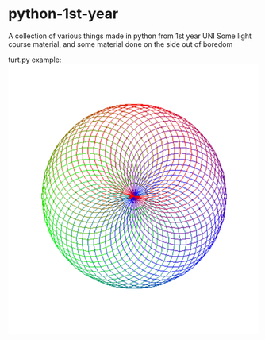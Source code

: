 # python-1st-year
A collection of various things made in python from 1st year UNI
Some light course material, and some material done on the side out of boredom

turt.py example:
![rainbow_circ function after drawing](https://github.com/Rumplestomp/python-1st-year/blob/master/circ2.PNG)
